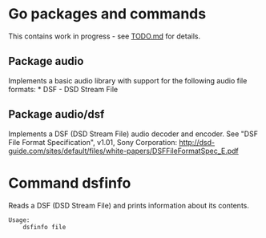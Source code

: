 # Go packages and commands

This contains work in progress - see [TODO.md](/TODO.md) for details.

## Package audio 
Implements a basic audio library with support for the following audio file formats:
    * DSF - DSD Stream File
    
## Package audio/dsf
Implements a DSF (DSD Stream File) audio decoder and encoder. See "DSF File Format Specification", v1.01, Sony Corporation: http://dsd-guide.com/sites/default/files/white-papers/DSFFileFormatSpec_E.pdf

# Command dsfinfo
Reads a DSF (DSD Stream File) and prints information about its contents.
    
    Usage:
        dsfinfo file
